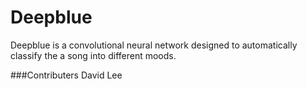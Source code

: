# Deepblue

Deepblue is a convolutional neural network designed to automatically classify the a song into different moods.

###Contributers
David Lee 
